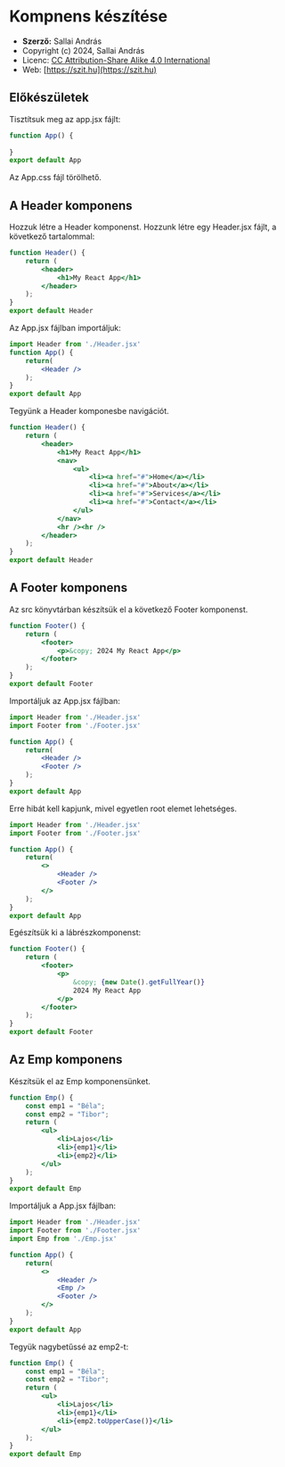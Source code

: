 # Kompnens készítése

* **Szerző:** Sallai András
* Copyright (c) 2024, Sallai András
* Licenc: [CC Attribution-Share Alike 4.0 International](https://creativecommons.org/licenses/by-sa/4.0/)
* Web: [https://szit.hu](https://szit.hu)

## Előkészületek

Tisztítsuk meg az app.jsx fájlt:

```jsx
function App() {
    
}
export default App
```

Az App.css fájl törölhető.

## A Header komponens

Hozzuk létre a Header komponenst. Hozzunk létre egy Header.jsx fájlt, a következő tartalommal:

```jsx
function Header() {
    return (
        <header>
            <h1>My React App</h1>
        </header>
    );
}
export default Header
```

Az App.jsx fájlban importáljuk:

```jsx
import Header from './Header.jsx'
function App() {
    return(
        <Header />
    );
}
export default App
```

Tegyünk a Header komponesbe navigációt.

```jsx
function Header() {
    return (
        <header>
            <h1>My React App</h1>
            <nav>
                <ul>
                    <li><a href="#">Home</a></li>
                    <li><a href="#">About</a></li>
                    <li><a href="#">Services</a></li>
                    <li><a href="#">Contact</a></li>
                </ul>
            </nav>
            <hr /><hr />
        </header>
    );
}
export default Header
```

## A Footer komponens

Az src könyvtárban készítsük el a következő Footer komponenst.

```jsx
function Footer() {
    return (
        <footer>
            <p>&copy; 2024 My React App</p>
        </footer>
    );
}
export default Footer
```

Importáljuk az App.jsx fájlban:

```jsx
import Header from './Header.jsx'
import Footer from './Footer.jsx'

function App() {
    return(
        <Header />
        <Footer />
    );
}
export default App
```

Erre hibát kell kapjunk, mivel egyetlen root elemet lehetséges.

```jsx
import Header from './Header.jsx'
import Footer from './Footer.jsx'

function App() {
    return(
        <>
            <Header />
            <Footer />
        </>
    );
}
export default App
```

Egészítsük ki a lábrészkomponenst:

```jsx
function Footer() {
    return (
        <footer>
            <p>
                &copy; {new Date().getFullYear()} 
                2024 My React App
            </p>
        </footer>
    );
}
export default Footer
```

## Az Emp komponens

Készítsük el az Emp komponensünket.

```jsx
function Emp() {
    const emp1 = "Béla";
    const emp2 = "Tibor";
    return (
        <ul>
            <li>Lajos</li>
            <li>{emp1}</li>
            <li>{emp2}</li>
        </ul>
    );
}
export default Emp
```

Importáljuk a App.jsx fájlban:

```jsx
import Header from './Header.jsx'
import Footer from './Footer.jsx'
import Emp from './Emp.jsx'

function App() {
    return(
        <>
            <Header />
            <Emp />
            <Footer />
        </>
    );
}
export default App
```

Tegyük nagybetűssé az emp2-t:

```jsx
function Emp() {
    const emp1 = "Béla";
    const emp2 = "Tibor";
    return (
        <ul>
            <li>Lajos</li>
            <li>{emp1}</li>
            <li>{emp2.toUpperCase()}</li>
        </ul>
    );
}
export default Emp
```

